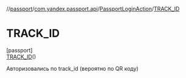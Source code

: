 //[passport](../../../../index.md)/[com.yandex.passport.api](../../index.md)/[PassportLoginAction](../index.md)/[TRACK_ID](index.md)

# TRACK_ID

[passport]\
[TRACK_ID](index.md)()

Авторизовались по track_id (вероятно по QR коду)

